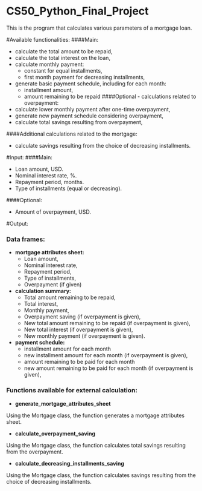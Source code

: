 # CS50_Python_Final_Project

This is the program that calculates various parameters of a mortgage loan.

#Available functionalities:
####Main:
- calculate the total amount to be repaid,
- calculate the total interest on the loan,
- calculate monthly payment:
  - constant for equal installments,
  - first month payment for decreasing installments,
- generate basic payment schedule, including for each month:
  - installment amount,
  - amount remaining to be repaid
####Optional - calculations related to overpayment:
- calculate lower monthly payment after one-time overpayment,
- generate new payment schedule considering overpayment,
- calculate total savings resulting from overpayment,

####Additional calculations related to the mortgage:
- calculate savings resulting from the choice of decreasing installments.

#Input:
####Main:
- Loan amount, USD.
- Nominal interest rate, %.
- Repayment period, months.
- Type of installments (equal or decreasing).

####Optional:
- Amount of overpayment, USD.

#Output:
### Data frames:
- **mortgage attributes sheet:**
  - Loan amount,
  - Nominal interest rate,
  - Repayment period,
  - Type of installments,
  - Overpayment (if given)
- **calculation summary:**
  - Total amount remaining to be repaid,
  - Total interest,
  - Monthly payment,
  - Overpayment saving (if overpayment is given),
  - New total amount remaining to be repaid (if overpayment is given),
  - New total interest (if overpayment is given),
  - New monthly payment (if overpayment is given).
- **payment schedule:**
  - installment amount for each month
  - new installment amount for each month (if overpayment is given),
  - amount remaining to be paid for each month
  - new amount remaining to be paid for each month (if overpayment is given),

### Functions available for external calculation:

- **generate_mortgage_attributes_sheet**

Using the Mortgage class, the function generates a mortgage attributes sheet.

- **calculate_overpayment_saving**

Using the Mortgage class, the function calculates total savings resulting from the overpayment.

- **calculate_decreasing_installments_saving**

Using the Mortgage class, the function calculates savings resulting from the choice of decreasing installments.
